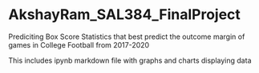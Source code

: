 # AkshayRam_SAL384_FinalProject
Prediciting Box Score Statistics that best predict the outcome margin of games in College Football from 2017-2020

This includes ipynb markdown file with graphs and charts displaying data
